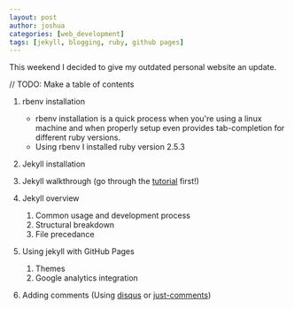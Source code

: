```yaml
---
layout: post
author: joshua
categories: [web_development]
tags: [jekyll, blogging, ruby, github pages]
---
```

This weekend I decided to give my outdated personal website an update.

// TODO: Make a table of contents

1. rbenv installation

    - rbenv installation is a quick process when you're using a linux machine and when properly setup even provides tab-completion for different ruby versions.
    - Using rbenv I installed ruby version 2.5.3

1. Jekyll installation
1. Jekyll walkthrough (go through the [tutorial](https://jekyllrb.com/docs/step-by-step/01-setup/) first!)
1. Jekyll overview

    1. Common usage and development process
    1. Structural breakdown
    1. File precedance

1. Using jekyll with GitHub Pages

    1. Themes
    1. Google analytics integration

1. Adding comments (Using [disqus](https://disqus.com/) or [just-comments](https://just-comments.com/))



